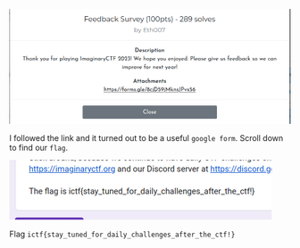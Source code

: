 ![](1.png)

I followed the link and it turned out to be a useful `google form`. Scroll down to find our `flag`.

![](2.png)

Flag `ictf{stay_tuned_for_daily_challenges_after_the_ctf!}`
